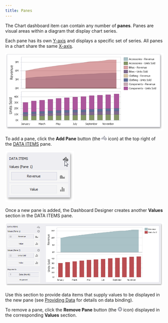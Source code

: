 ```yaml
---
title: Panes
---
```

The Chart dashboard item can contain any number of **panes**. Panes are visual areas within a diagram that display chart series.

Each pane has its own [Y-axis](../../../../../dashboard-for-desktop/articles/dashboard-designer/designing-dashboard-items/chart/axes/y-axis.md) and displays a specific set of series. All panes in a chart share the same [X-axis](../../../../../dashboard-for-desktop/articles/dashboard-designer/designing-dashboard-items/chart/axes/x-axis.md).

![Chart_MultiplePanes](../../../../images/Img117869.png)

To add a pane, click the **Add Pane** button (the ![Chart_Panes_AddPane](../../../../images/Img19543.png) icon) at the top right of the [DATA ITEMS](../../../../../dashboard-for-desktop/articles/dashboard-designer/ui-elements/data-items-pane.md) pane.

![Chart_AddPane](../../../../images/Img117870.png)

Once a new pane is added, the Dashboard Designer creates another **Values** section in the DATA ITEMS pane.

![Chart_MultiplePanes_DataBinding](../../../../images/Img117872.png)

Use this section to provide data items that supply values to be displayed in the new pane (see [Providing Data](../../../../../dashboard-for-desktop/articles/dashboard-designer/designing-dashboard-items/chart/providing-data.md) for details on data binding).

To remove a pane, click the **Remove Pane** button (the ![Chart_Panes_RemovePane](../../../../images/Img19544.png) icon) displayed in the corresponding **Values** section.